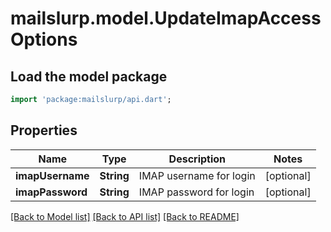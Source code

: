 # mailslurp.model.UpdateImapAccessOptions

## Load the model package
```dart
import 'package:mailslurp/api.dart';
```

## Properties
Name | Type | Description | Notes
------------ | ------------- | ------------- | -------------
**imapUsername** | **String** | IMAP username for login | [optional] 
**imapPassword** | **String** | IMAP password for login | [optional] 

[[Back to Model list]](../README#documentation-for-models) [[Back to API list]](../README#documentation-for-api-endpoints) [[Back to README]](../README)


